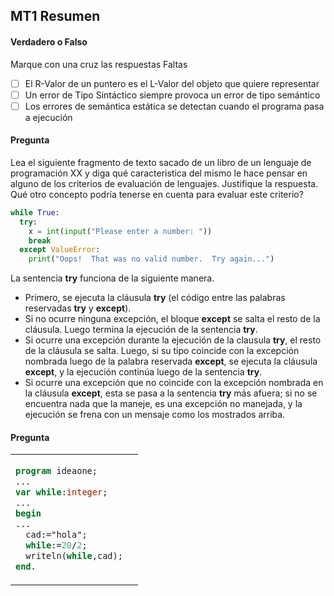 ## MT1 Resumen

#### Verdadero o Falso

Marque con una cruz las respuestas Faltas
- [ ] El R-Valor de un puntero es el L-Valor del objeto que quiere representar
- [ ] Un error de Tipo Sintáctico siempre provoca un error de tipo semántico
- [ ] Los errores de semántica estática se detectan cuando el programa pasa a ejecución

#### Pregunta

Lea el siguiente fragmento de texto sacado de un libro de un lenguaje de programación XX y diga qué caracteristica del mismo le hace pensar en alguno de los criterios de evaluación de lenguajes. Justifique la respuesta. Qué otro concepto podría tenerse en cuenta para evaluar este criterio?

```python
while True:
  try:
    x = int(input("Please enter a number: "))
    break
  except ValueError:
    print("Oops!  That was no valid number.  Try again...")
```

La sentencia **try** funciona de la siguiente manera.
- Primero, se ejecuta la cláusula **try** (el código entre las palabras reservadas **try** y **except**).
- Si no ocurre ninguna excepción, el bloque **except** se salta el resto de la cláusula. Luego termina la ejecución de la sentencia **try**.
- Si ocurre una excepción durante la ejecución de la clausula **try**, el resto de la cláusula se salta. Luego, si su tipo coincide con la excepción nombrada luego de la palabra reservada **except**, se ejecuta la cláusula **except**, y la ejecución continúa luego de la sentencia **try**.
- Si ocurre una excepción que no coincide con la excepción nombrada en la cláusula **except**, esta se pasa a la sentencia **try** más afuera; si no se encuentra nada que la maneje, es una excepción no manejada, y la ejecución se frena con un mensaje como los mostrados arriba.

#### Pregunta

<table><td>

```pascal
program ideaone;
...
var while:integer;
...
begin
...
  cad:="hola";
  while:=20/2;
  writeln(while,cad);
end.

```
</td><td></td></table>